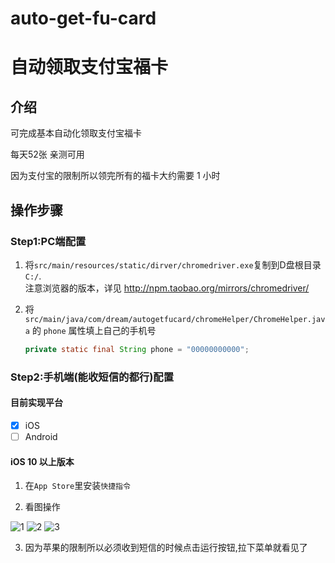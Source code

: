 # auto-get-fu-card
# 自动领取支付宝福卡

## 介绍

可完成基本自动化领取支付宝福卡

每天52张 亲测可用

因为支付宝的限制所以领完所有的福卡大约需要 1 小时

## 操作步骤

### Step1:PC端配置

1. 将`src/main/resources/static/dirver/chromedriver.exe`复制到D盘根目录`C:/`.<br>注意浏览器的版本，详见 http://npm.taobao.org/mirrors/chromedriver/

2. 将 `src/main/java/com/dream/autogetfucard/chromeHelper/ChromeHelper.java` 的 `phone` 属性填上自己的手机号
    ```java
    private static final String phone = "00000000000";
    ```

### Step2:手机端(能收短信的都行)配置

#### 目前实现平台

- [x] iOS
- [ ] Android

#### iOS 10 以上版本

1. 在`App Store`里安装`快捷指令`

2. 看图操作

![1](https://github.com/DrDREAM233/auto-get-fu-card/raw/main/FAQ/img/iOS1.PNG)
![2](https://github.com/DrDREAM233/auto-get-fu-card/raw/main/FAQ/img/iOS2.PNG)
![3](https://github.com/DrDREAM233/auto-get-fu-card/raw/main/FAQ/img/iOS3.PNG)

3. 因为苹果的限制所以必须收到短信的时候点击运行按钮,拉下菜单就看见了


